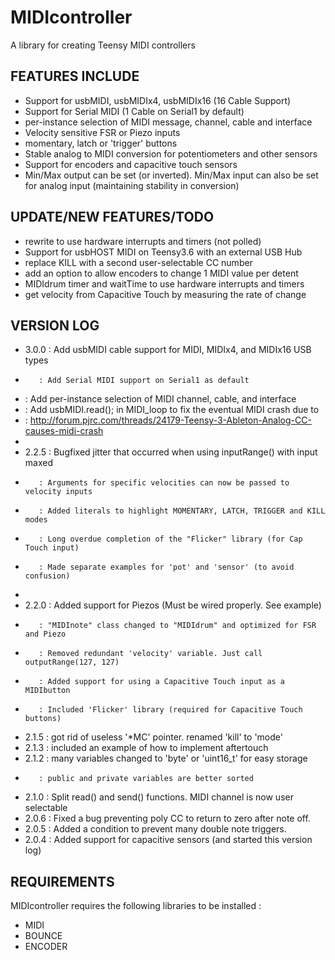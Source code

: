 # MIDIcontroller

A library for creating Teensy MIDI controllers

## FEATURES INCLUDE
  - Support for usbMIDI, usbMIDIx4, usbMIDIx16 (16 Cable Support)
  - Support for Serial MIDI (1 Cable on Serial1 by default)
  - per-instance selection of MIDI message, channel, cable and interface
  - Velocity sensitive FSR or Piezo inputs
  - momentary, latch or 'trigger' buttons
  - Stable analog to MIDI conversion for potentiometers and other sensors
  - Support for encoders and capacitive touch sensors
  - Min/Max output can be set (or inverted). 
    Min/Max input can also be set for analog input 
    (maintaining stability in conversion)

## UPDATE/NEW FEATURES/TODO
  - rewrite to use hardware interrupts and timers (not polled)
  - Support for usbHOST MIDI on Teensy3.6 with an external USB Hub
  - replace KILL with a second user-selectable CC number
  - add an option to allow encoders to change 1 MIDI value per detent
  - MIDIdrum timer and waitTime  to use hardware interrupts and timers 
  - get velocity from Capacitive Touch by measuring the rate of change

## VERSION LOG
-  3.0.0 : Add usbMIDI cable support for MIDI, MIDIx4, and MIDIx16 USB types
-        : Add Serial MIDI support on Serial1 as default
-	 : Add per-instance selection of MIDI channel, cable, and interface
-	 : Add usbMIDI.read(); in MIDI_loop to fix the eventual MIDI crash due to 
-	 : http://forum.pjrc.com/threads/24179-Teensy-3-Ableton-Analog-CC-causes-midi-crash
-
-  2.2.5 : Bugfixed jitter that occurred when using inputRange() with input maxed
-        : Arguments for specific velocities can now be passed to velocity inputs
-        : Added literals to highlight MOMENTARY, LATCH, TRIGGER and KILL modes
-        : Long overdue completion of the "Flicker" library (for Cap Touch input)
-        : Made separate examples for 'pot' and 'sensor' (to avoid confusion)
-        
-  2.2.0 : Added support for Piezos (Must be wired properly. See example)
-        : "MIDInote" class changed to "MIDIdrum" and optimized for FSR and Piezo
-        : Removed redundant 'velocity' variable. Just call outputRange(127, 127)
-        : Added support for using a Capacitive Touch input as a MIDIbutton
-        : Included 'Flicker' library (required for Capacitive Touch buttons)
-  2.1.5 : got rid of useless '*MC' pointer. renamed 'kill' to 'mode'
-  2.1.3 : included an example of how to implement aftertouch
-  2.1.2 : many variables changed to 'byte' or 'uint16_t' for easy storage
-        : public and private variables are better sorted
-  2.1.0 : Split read() and send() functions. MIDI channel is now user selectable
-  2.0.6 : Fixed a bug preventing poly CC to return to zero after note off.
-  2.0.5 : Added a condition to prevent many double note triggers.
-  2.0.4 : Added support for capacitive sensors (and started this version log)

  
## REQUIREMENTS

MIDIcontroller requires the following libraries to be installed :

- MIDI
- BOUNCE
- ENCODER

